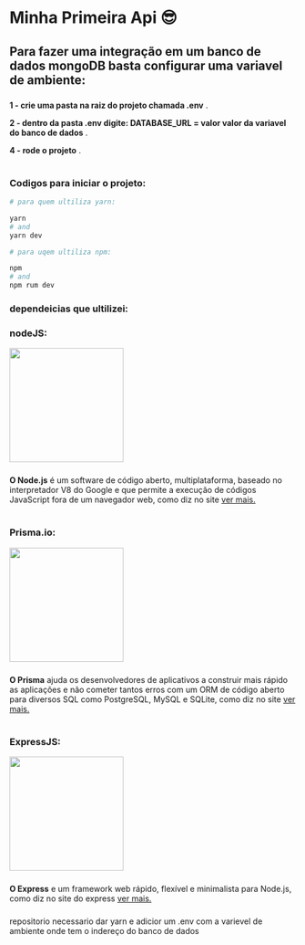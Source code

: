 # Minha Primeira Api 😎

###

## Para fazer uma integração em um banco de dados mongoDB basta configurar uma variavel de ambiente:

###

**1 - crie uma pasta na raiz do projeto chamada .env** .

**2 - dentro da pasta .env digite: DATABASE_URL = valor valor da variavel do banco de dados** .

**4 - rode o projeto** .

#

### Codigos para iniciar o projeto:

```bash 
# para quem ultiliza yarn: 

yarn
# and
yarn dev

# para uqem ultiliza npm:

npm
# and
npm rum dev
```



### dependeicias que ultilizei:

### nodeJS:

<div styles="display: grid; ;place-items: center; place-content:center; spacing:50px">
  <img src="https://upload.wikimedia.org/wikipedia/commons/thumb/7/7e/Node.js_logo_2015.svg/1280px-Node.js_logo_2015.svg.png" width="200px"/>
</div>

###

**O Node.js** é um software de código aberto, multiplataforma, baseado no interpretador V8 do Google e que permite a execução de códigos JavaScript fora de um navegador web, como diz no site [ver mais.](https://nodejs.org)

###
#

### Prisma.io:

<div styles="display: grid; ;place-items: center; place-content:center; spacing:50px">
  <img src="https://tsed.io/prisma-2.svg" width="200px"/>
</div>

### 

**O Prisma** ajuda os desenvolvedores de aplicativos a construir mais rápido as aplicações e não
cometer tantos erros com um ORM de código aberto para diversos SQL como PostgreSQL, MySQL e SQLite, como diz no site [ver mais.](https://www.prisma.io)

### 
#

### ExpressJS:

<div styles="display: grid; ;place-items: center; place-content:center; spacing:50px">
  <img src="https://upload.wikimedia.org/wikipedia/commons/6/64/Expressjs.png" width="200px"/>
</div>

### 

**O Express** e um framework web rápido, flexível e minimalista para Node.js, como diz no site do express [ver mais.](https://expressjs.com)



###
###
repositorio necessario dar yarn e adicior um .env com a varievel de ambiente onde tem o indereço do banco de dados 
